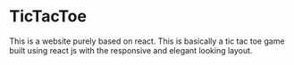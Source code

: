 # TicTacToe
This is a website purely based on react. This is basically a tic tac toe game built using react js with the responsive and elegant looking layout.
